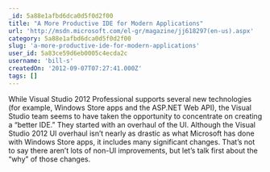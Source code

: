 ```yaml
---
_id: 5a88e1afbd6dca0d5f0d2f00
title: "A More Productive IDE for Modern Applications"
url: 'http://msdn.microsoft.com/el-gr/magazine/jj618297(en-us).aspx'
category: 5a88e1afbd6dca0d5f0d2f00
slug: 'a-more-productive-ide-for-modern-applications'
user_id: 5a83ce59d6eb0005c4ecda2c
username: 'bill-s'
createdOn: '2012-09-07T07:27:41.000Z'
tags: []
---
```


While Visual Studio 2012 Professional supports several new technologies (for example, Windows Store apps and the ASP.NET Web API), the Visual Studio team seems to have taken the opportunity to concentrate on creating a “better IDE.” They started with an overhaul of the UI. Although the Visual Studio 2012 UI overhaul isn’t nearly as drastic as what Microsoft has done with Windows Store apps, it includes many significant changes. That’s not to say there aren’t lots of non-UI improvements, but let’s talk first about the “why” of those changes.
